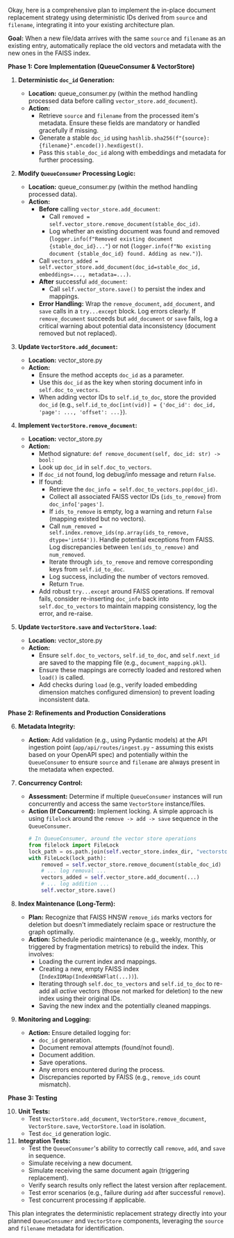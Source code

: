 Okay, here is a comprehensive plan to implement the in-place document replacement strategy using deterministic IDs derived from `source` and `filename`, integrating it into your existing architecture plan.

**Goal:** When a new file/data arrives with the same `source` and `filename` as an existing entry, automatically replace the old vectors and metadata with the new ones in the FAISS index.

**Phase 1: Core Implementation (QueueConsumer & VectorStore)**

1.  **Deterministic `doc_id` Generation:**
    *   **Location:** queue_consumer.py (within the method handling processed data before calling `vector_store.add_document`).
    *   **Action:**
        *   Retrieve `source` and `filename` from the processed item's metadata. Ensure these fields are mandatory or handled gracefully if missing.
        *   Generate a stable `doc_id` using `hashlib.sha256(f"{source}:{filename}".encode()).hexdigest()`.
        *   Pass this `stable_doc_id` along with embeddings and metadata for further processing.

2.  **Modify `QueueConsumer` Processing Logic:**
    *   **Location:** queue_consumer.py (within the method handling processed data).
    *   **Action:**
        *   **Before** calling `vector_store.add_document`:
            *   Call `removed = self.vector_store.remove_document(stable_doc_id)`.
            *   Log whether an existing document was found and removed (`logger.info(f"Removed existing document {stable_doc_id}..."`) or not (`logger.info(f"No existing document {stable_doc_id} found. Adding as new.")`).
        *   Call `vectors_added = self.vector_store.add_document(doc_id=stable_doc_id, embeddings=..., metadata=...)`.
        *   **After** successful `add_document`:
            *   Call `self.vector_store.save()` to persist the index and mappings.
        *   **Error Handling:** Wrap the `remove_document`, `add_document`, and `save` calls in a `try...except` block. Log errors clearly. If `remove_document` succeeds but `add_document` or `save` fails, log a critical warning about potential data inconsistency (document removed but not replaced).

3.  **Update `VectorStore.add_document`:**
    *   **Location:** vector_store.py
    *   **Action:**
        *   Ensure the method accepts `doc_id` as a parameter.
        *   Use this `doc_id` as the key when storing document info in `self.doc_to_vectors`.
        *   When adding vector IDs to `self.id_to_doc`, store the provided `doc_id` (e.g., `self.id_to_doc[int(vid)] = {'doc_id': doc_id, 'page': ..., 'offset': ...}`).

4.  **Implement `VectorStore.remove_document`:**
    *   **Location:** vector_store.py
    *   **Action:**
        *   Method signature: `def remove_document(self, doc_id: str) -> bool:`
        *   Look up `doc_id` in `self.doc_to_vectors`.
        *   If `doc_id` not found, log debug/info message and return `False`.
        *   If found:
            *   Retrieve the `doc_info = self.doc_to_vectors.pop(doc_id)`.
            *   Collect all associated FAISS vector IDs (`ids_to_remove`) from `doc_info['pages']`.
            *   If `ids_to_remove` is empty, log a warning and return `False` (mapping existed but no vectors).
            *   Call `num_removed = self.index.remove_ids(np.array(ids_to_remove, dtype='int64'))`. Handle potential exceptions from FAISS. Log discrepancies between `len(ids_to_remove)` and `num_removed`.
            *   Iterate through `ids_to_remove` and remove corresponding keys from `self.id_to_doc`.
            *   Log success, including the number of vectors removed.
            *   Return `True`.
        *   Add robust `try...except` around FAISS operations. If removal fails, consider re-inserting `doc_info` back into `self.doc_to_vectors` to maintain mapping consistency, log the error, and re-raise.

5.  **Update `VectorStore.save` and `VectorStore.load`:**
    *   **Location:** vector_store.py
    *   **Action:**
        *   Ensure `self.doc_to_vectors`, `self.id_to_doc`, and `self.next_id` are saved to the mapping file (e.g., `document_mapping.pkl`).
        *   Ensure these mappings are correctly loaded and restored when `load()` is called.
        *   Add checks during `load` (e.g., verify loaded embedding dimension matches configured dimension) to prevent loading inconsistent data.

**Phase 2: Refinements and Production Considerations**

6.  **Metadata Integrity:**
    *   **Action:** Add validation (e.g., using Pydantic models) at the API ingestion point (`app/api/routes/ingest.py` - assuming this exists based on your OpenAPI spec) and potentially within the `QueueConsumer` to ensure `source` and `filename` are always present in the metadata when expected.

7.  **Concurrency Control:**
    *   **Assessment:** Determine if multiple `QueueConsumer` instances will run concurrently and access the same `VectorStore` instance/files.
    *   **Action (If Concurrent):** Implement locking. A simple approach is using `filelock` around the `remove -> add -> save` sequence in the `QueueConsumer`.
        ```python
        # In QueueConsumer, around the vector store operations
        from filelock import FileLock
        lock_path = os.path.join(self.vector_store.index_dir, "vectorstore.lock")
        with FileLock(lock_path):
            removed = self.vector_store.remove_document(stable_doc_id)
            # ... log removal ...
            vectors_added = self.vector_store.add_document(...)
            # ... log addition ...
            self.vector_store.save()
        ```

8.  **Index Maintenance (Long-Term):**
    *   **Plan:** Recognize that FAISS HNSW `remove_ids` marks vectors for deletion but doesn't immediately reclaim space or restructure the graph optimally.
    *   **Action:** Schedule periodic maintenance (e.g., weekly, monthly, or triggered by fragmentation metrics) to rebuild the index. This involves:
        *   Loading the current index and mappings.
        *   Creating a new, empty FAISS index (`IndexIDMap(IndexHNSWFlat(...))`).
        *   Iterating through `self.doc_to_vectors` and `self.id_to_doc` to re-add all *active* vectors (those not marked for deletion) to the new index using their original IDs.
        *   Saving the new index and the potentially cleaned mappings.

9.  **Monitoring and Logging:**
    *   **Action:** Ensure detailed logging for:
        *   `doc_id` generation.
        *   Document removal attempts (found/not found).
        *   Document addition.
        *   Save operations.
        *   Any errors encountered during the process.
        *   Discrepancies reported by FAISS (e.g., `remove_ids` count mismatch).

**Phase 3: Testing**

10. **Unit Tests:**
    *   Test `VectorStore.add_document`, `VectorStore.remove_document`, `VectorStore.save`, `VectorStore.load` in isolation.
    *   Test `doc_id` generation logic.
11. **Integration Tests:**
    *   Test the `QueueConsumer`'s ability to correctly call `remove`, `add`, and `save` in sequence.
    *   Simulate receiving a new document.
    *   Simulate receiving the same document again (triggering replacement).
    *   Verify search results only reflect the latest version after replacement.
    *   Test error scenarios (e.g., failure during `add` after successful `remove`).
    *   Test concurrent processing if applicable.

This plan integrates the deterministic replacement strategy directly into your planned `QueueConsumer` and `VectorStore` components, leveraging the `source` and `filename` metadata for identification.